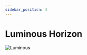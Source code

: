 ```yaml
---
sidebar_position: 2
---
```


# Luminous Horizon

![Luminous](https://vwiki.valorserver.com/api/item/picture/luminous%20horizon)
